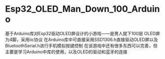 # Esp32_OLED_Man_Down_100_Arduino
基于Arduino库对Esp32驱动OLED屏设计的小游戏——是男人就下100层
OLED屏为4脚，采用iic协议
在Arduino库中可直接采用SSD1306.h直接驱动OLED屏以及BluetoothSerial.h进行手机模拟按键控制
在该游戏中还有很多东西可以完善，但主要是学习Arduino中库的使用，以及OLED的驱动和蓝牙的连接
